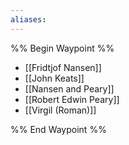 ```yaml
---
aliases:
---
```

%% Begin Waypoint %%
- [[Fridtjof Nansen]]
- [[John Keats]]
- [[Nansen and Peary]]
- [[Robert Edwin Peary]]
- [[Virgil (Roman)]]

%% End Waypoint %%
